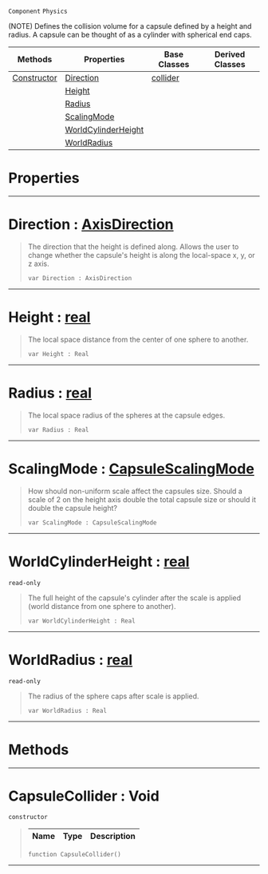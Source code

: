  `Component` `Physics`



(NOTE) Defines the collision volume for a capsule defined by a height and radius. A capsule can be thought of as a cylinder with spherical end caps.

|Methods|Properties|Base Classes|Derived Classes|
|---|---|---|---|
|[ Constructor](capsulecollider.md#capsulecollider-void)|[ Direction](capsulecollider.md#direction-zilch-engine-do)|[collider](collider.md)| |
| |[ Height](capsulecollider.md#height-zilch-engine-docum)| | |
| |[ Radius](capsulecollider.md#radius-zilch-engine-docum)| | |
| |[ ScalingMode](capsulecollider.md#scalingmode-zilch-engine)| | |
| |[ WorldCylinderHeight](capsulecollider.md#worldcylinderheight-zero)| | |
| |[ WorldRadius](capsulecollider.md#worldradius-zilch-engine)| | |


 #  Properties


---  
 #  Direction : [AxisDirection](../enum_reference.md#axisdirection)

> The direction that the height is defined along. Allows the user to change whether the capsule's height is along the local-space x, y, or z axis.
> ```TS:Nada
> var Direction : AxisDirection


---  
 #  Height : [real](../nada_base_types/real.md)

> The local space distance from the center of one sphere to another.
> ```TS:Nada
> var Height : Real


---  
 #  Radius : [real](../nada_base_types/real.md)

> The local space radius of the spheres at the capsule edges.
> ```TS:Nada
> var Radius : Real


---  
 #  ScalingMode : [CapsuleScalingMode](../enum_reference.md#capsulescalingmode)

> How should non-uniform scale affect the capsules size. Should a scale of 2 on the height axis double the total capsule size or should it double the capsule height?
> ```TS:Nada
> var ScalingMode : CapsuleScalingMode


---  
 #  WorldCylinderHeight : [real](../nada_base_types/real.md)

 `read-only`

> The full height of the capsule's cylinder after the scale is applied (world distance from one sphere to another).
> ```TS:Nada
> var WorldCylinderHeight : Real


---  
 #  WorldRadius : [real](../nada_base_types/real.md)

 `read-only`

> The radius of the sphere caps after scale is applied.
> ```TS:Nada
> var WorldRadius : Real


---  
 #  Methods


---  
 #  CapsuleCollider : Void

 `constructor`

> 
> |Name|Type|Description|
> |---|---|---|
> ```TS:Nada
> function CapsuleCollider()
> ``` 


---  
 

 